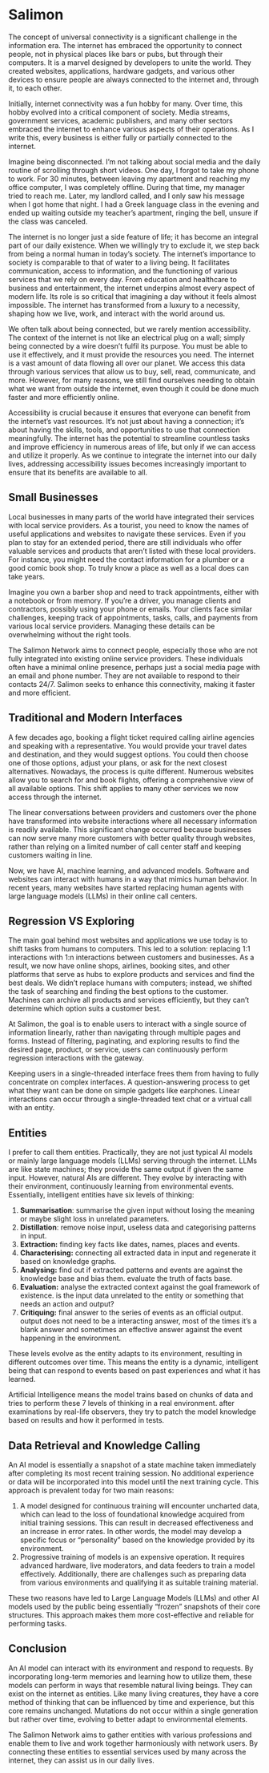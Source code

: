 # Salimon

The concept of universal connectivity is a significant challenge in the information era. The internet has embraced the opportunity to connect people, not in physical places like bars or pubs, but through their computers. It is a marvel designed by developers to unite the world. They created websites, applications, hardware gadgets, and various other devices to ensure people are always connected to the internet and, through it, to each other.

Initially, internet connectivity was a fun hobby for many. Over time, this hobby evolved into a critical component of society. Media streams, government services, academic publishers, and many other sectors embraced the internet to enhance various aspects of their operations. As I write this, every business is either fully or partially connected to the internet.

Imagine being disconnected. I’m not talking about social media and the daily routine of scrolling through short videos. One day, I forgot to take my phone to work. For 30 minutes, between leaving my apartment and reaching my office computer, I was completely offline. During that time, my manager tried to reach me. Later, my landlord called, and I only saw his message when I got home that night. I had a Greek language class in the evening and ended up waiting outside my teacher’s apartment, ringing the bell, unsure if the class was canceled.

The internet is no longer just a side feature of life; it has become an integral part of our daily existence. When we willingly try to exclude it, we step back from being a normal human in today’s society. The internet’s importance to society is comparable to that of water to a living being. It facilitates communication, access to information, and the functioning of various services that we rely on every day. From education and healthcare to business and entertainment, the internet underpins almost every aspect of modern life. Its role is so critical that imagining a day without it feels almost impossible. The internet has transformed from a luxury to a necessity, shaping how we live, work, and interact with the world around us.

We often talk about being connected, but we rarely mention accessibility. The context of the internet is not like an electrical plug on a wall; simply being connected by a wire doesn’t fulfil its purpose. You must be able to use it effectively, and it must provide the resources you need. The internet is a vast amount of data flowing all over our planet. We access this data through various services that allow us to buy, sell, read, communicate, and more. However, for many reasons, we still find ourselves needing to obtain what we want from outside the internet, even though it could be done much faster and more efficiently online.

Accessibility is crucial because it ensures that everyone can benefit from the internet’s vast resources. It’s not just about having a connection; it’s about having the skills, tools, and opportunities to use that connection meaningfully. The internet has the potential to streamline countless tasks and improve efficiency in numerous areas of life, but only if we can access and utilize it properly. As we continue to integrate the internet into our daily lives, addressing accessibility issues becomes increasingly important to ensure that its benefits are available to all.

## Small Businesses

Local businesses in many parts of the world have integrated their services with local service providers. As a tourist, you need to know the names of useful applications and websites to navigate these services. Even if you plan to stay for an extended period, there are still individuals who offer valuable services and products that aren’t listed with these local providers. For instance, you might need the contact information for a plumber or a good comic book shop. To truly know a place as well as a local does can take years.

Imagine you own a barber shop and need to track appointments, either with a notebook or from memory. If you’re a driver, you manage clients and contractors, possibly using your phone or emails. Your clients face similar challenges, keeping track of appointments, tasks, calls, and payments from various local service providers. Managing these details can be overwhelming without the right tools.

The Salimon Network aims to connect people, especially those who are not fully integrated into existing online service providers. These individuals often have a minimal online presence, perhaps just a social media page with an email and phone number. They are not available to respond to their contacts 24/7. Salimon seeks to enhance this connectivity, making it faster and more efficient.

## Traditional and Modern Interfaces

A few decades ago, booking a flight ticket required calling airline agencies and speaking with a representative. You would provide your travel dates and destination, and they would suggest options. You could then choose one of those options, adjust your plans, or ask for the next closest alternatives. Nowadays, the process is quite different. Numerous websites allow you to search for and book flights, offering a comprehensive view of all available options. This shift applies to many other services we now access through the internet.

The linear conversations between providers and customers over the phone have transformed into website interactions where all necessary information is readily available. This significant change occurred because businesses can now serve many more customers with better quality through websites, rather than relying on a limited number of call center staff and keeping customers waiting in line.

Now, we have AI, machine learning, and advanced models. Software and websites can interact with humans in a way that mimics human behavior. In recent years, many websites have started replacing human agents with large language models (LLMs) in their online call centers.

## Regression VS Exploring

The main goal behind most websites and applications we use today is to shift tasks from humans to computers. This led to a solution: replacing 1:1 interactions with 1:n interactions between customers and businesses. As a result, we now have online shops, airlines, booking sites, and other platforms that serve as hubs to explore products and services and find the best deals. We didn’t replace humans with computers; instead, we shifted the task of searching and finding the best options to the customer. Machines can archive all products and services efficiently, but they can’t determine which option suits a customer best.

At Salimon, the goal is to enable users to interact with a single source of information linearly, rather than navigating through multiple pages and forms. Instead of filtering, paginating, and exploring results to find the desired page, product, or service, users can continuously perform regression interactions with the gateway.

Keeping users in a single-threaded interface frees them from having to fully concentrate on complex interfaces. A question-answering process to get what they want can be done on simple gadgets like earphones. Linear interactions can occur through a single-threaded text chat or a virtual call with an entity.

## Entities

I prefer to call them entities. Practically, they are not just typical AI models or mainly large language models (LLMs) serving through the internet. LLMs are like state machines; they provide the same output if given the same input. However, natural AIs are different. They evolve by interacting with their environment, continuously learning from environmental events. Essentially, intelligent entities have six levels of thinking:

1. **Summarisation**: summarise the given input without losing the meaning or maybe slight loss in unrelated parameters.
2. **Distillation**: remove noise input, useless data and categorising patterns in input.
3. **Extraction:** finding key facts like dates, names, places and events.
4. **Characterising:** connecting all extracted data in input and regenerate it based on knowledge graphs.
5. **Analysing:** find out if extracted patterns and events are against the knowledge base and bias them. evaluate the truth of facts base.
6. **Evaluation:** analyse the extracted context against the goal framework of existence. is the input data unrelated to the entity or something that needs an action and output?
7. **Critiquing:** final answer to the series of events as an official output. output does not need to be a interacting answer, most of the times it’s a blank answer and sometimes an effective answer against the event happening in the environment.

These levels evolve as the entity adapts to its environment, resulting in different outcomes over time. This means the entity is a dynamic, intelligent being that can respond to events based on past experiences and what it has learned.

Artificial Intelligence means the model trains based on chunks of data and tries to perform these 7 levels of thinking in a real environment. after examinations by real-life observers, they try to patch the model knowledge based on results and how it performed in tests.

## Data Retrieval and Knowledge Calling

An AI model is essentially a snapshot of a state machine taken immediately after completing its most recent training session. No additional experience or data will be incorporated into this model until the next training cycle. This approach is prevalent today for two main reasons:

1. A model designed for continuous training will encounter uncharted data, which can lead to the loss of foundational knowledge acquired from initial training sessions. This can result in decreased effectiveness and an increase in error rates. In other words, the model may develop a specific focus or “personality” based on the knowledge provided by its environment.
2. Progressive training of models is an expensive operation. It requires advanced hardware, live moderators, and data feeders to train a model effectively. Additionally, there are challenges such as preparing data from various environments and qualifying it as suitable training material.

These two reasons have led to Large Language Models (LLMs) and other AI models used by the public being essentially “frozen” snapshots of their core structures. This approach makes them more cost-effective and reliable for performing tasks.

## Conclusion

An AI model can interact with its environment and respond to requests. By incorporating long-term memories and learning how to utilize them, these models can perform in ways that resemble natural living beings. They can exist on the internet as entities. Like many living creatures, they have a core method of thinking that can be influenced by time and experience, but this core remains unchanged. Mutations do not occur within a single generation but rather over time, evolving to better adapt to environmental elements.

The Salimon Network aims to gather entities with various professions and enable them to live and work together harmoniously with network users. By connecting these entities to essential services used by many across the internet, they can assist us in our daily lives.
